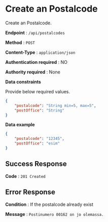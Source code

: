 # Create an Postalcode

Create an Postalcode.

**Endpoint** : `/api/postalcodes`

**Method** : `POST`

**Content-Type** : `application/json`

**Authentication required** : NO

**Authority required** : None

**Data constraints**

Provide below required values.

```json
{
    "postalcode": "String min=5, max=5",
    "postOffice": "String"
}
```

**Data example**

```json
{
    "postalcode": "12345",
    "postOffice": "esim"
}

```

## Success Response

**Code** : `201 Created`  

## Error Response

**Condition** : If the postalcode already exist

**Message** : `Postinumero 00162 on jo olemassa.`
